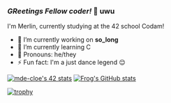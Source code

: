 ### ***GReetings Fellow coder!*** 🐸 uwu

I'm Merlin, currently studying at the 42 school Codam!

- 🔭 I’m currently working on __so_long__
- 🌱 I’m currently learning C 
- 🌸 Pronouns: he/they
- ⚡ Fun fact: I'm a just dance legend 😌

[![mde-cloe's 42 stats](https://badge42.vercel.app/api/v2/cl6aq7snp000609l16df3jlsk/stats?cursusId=21&coalitionId=58)](https://github.com/JaeSeoKim/badge42) [![Frog's GitHub stats](https://github-readme-stats.vercel.app/api?username=codingfrog27)](https://github.com/anuraghazra/github-readme-stats)

[![trophy](https://github-profile-trophy.vercel.app/?username=codingfrog27)](https://github.com/ryo-ma/github-profile-trophy)

